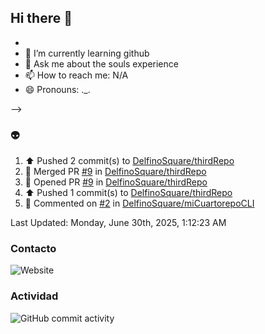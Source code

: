 ## Hi there 👋






- 
- 🌱 I’m currently learning github
- 💬 Ask me about the souls experience
- 📫 How to reach me: N/A
- 😄 Pronouns: ._.

-->
### :alien:
<!--RECENT_ACTIVITY:start-->
1. ⬆️ Pushed 2 commit(s) to [DelfinoSquare/thirdRepo](https://github.com/DelfinoSquare/thirdRepo)<br>
2. 🎉 Merged PR [#9](https://github.com/DelfinoSquare/thirdRepo/pull/9) in [DelfinoSquare/thirdRepo](https://github.com/DelfinoSquare/thirdRepo)<br>
3. 💪 Opened PR [#9](https://github.com/DelfinoSquare/thirdRepo/pull/9) in [DelfinoSquare/thirdRepo](https://github.com/DelfinoSquare/thirdRepo)<br>
4. ⬆️ Pushed 1 commit(s) to [DelfinoSquare/thirdRepo](https://github.com/DelfinoSquare/thirdRepo)<br>
5. 💬 Commented on [#2](https://github.com/DelfinoSquare/miCuartorepoCLI/issues/2#issuecomment-3013813610) in [DelfinoSquare/miCuartorepoCLI](https://github.com/DelfinoSquare/miCuartorepoCLI)<br>
<!--RECENT_ACTIVITY:end-->
<!--RECENT_ACTIVITY:last_update-->
Last Updated: Monday, June 30th, 2025, 1:12:23 AM
<!--RECENT_ACTIVITY:last_update_end-->
### Contacto

![Website](https://img.shields.io/website?url=https%3A%2F%2Fgithub.com%2FDelfinoSquare)


### Actividad

![GitHub commit activity](https://img.shields.io/github/commit-activity/m/DelfinoSquare/DelfinoSquare)


